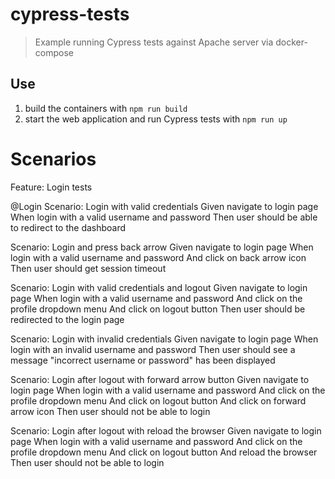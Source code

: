 # cypress-tests

> Example running Cypress tests against Apache server via docker-compose

## Use

1. build the containers with `npm run build`
2. start the web application and run Cypress tests with `npm run up`

# Scenarios

Feature: Login tests

  @Login
  Scenario: Login with valid credentials
    Given navigate to login page
    When login with a valid username and password
    Then user should be able to redirect to the dashboard

  Scenario: Login and press back arrow
    Given navigate to login page
    When login with a valid username and password
    And click on back arrow icon
    Then user should get session timeout

  Scenario: Login with valid credentials and logout
    Given navigate to login page
    When login with a valid username and password
    And click on the profile dropdown menu
    And click on logout button
    Then user should be redirected to the login page

  Scenario: Login with invalid credentials
    Given navigate to login page
    When login with an invalid username and password
    Then user should see a message "incorrect username or password" has been displayed

  Scenario: Login after logout with forward arrow button
    Given navigate to login page
    When login with a valid username and password
    And click on the profile dropdown menu
    And click on logout button
    And click on forward arrow icon
    Then user should not be able to login

  Scenario: Login after logout with reload the browser
    Given navigate to login page
    When login with a valid username and password
    And click on the profile dropdown menu
    And click on logout button
    And reload the browser
    Then user should not be able to login